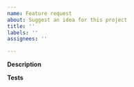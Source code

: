 ```yaml
---
name: Feature request
about: Suggest an idea for this project
title: ''
labels: ''
assignees: ''

---
```


**Description**

**Tests**
